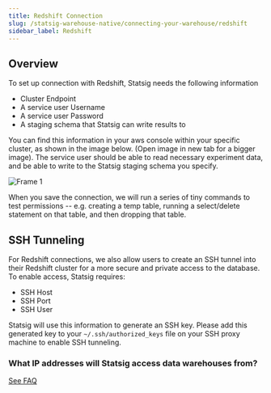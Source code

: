 ```yaml
---
title: Redshift Connection
slug: /statsig-warehouse-native/connecting-your-warehouse/redshift
sidebar_label: Redshift
---
```


## Overview

To set up connection with Redshift, Statsig needs the following information

- Cluster Endpoint
- A service user Username
- A service user Password
- A staging schema that Statsig can write results to

You can find this information in your aws console within your specific cluster, as shown in the image below. (Open image in new tab for a bigger image). The service user should be able to read necessary experiment data, and be able to write to the Statsig staging schema you specify.

![Frame 1](https://user-images.githubusercontent.com/108023879/187515405-17fa7d90-44e1-422f-87a7-cfde090637ed.png)

When you save the connection, we will run a series of tiny commands to test permissions -- e.g. creating a temp table, running a select/delete statement on that table, and then dropping that table.

## SSH Tunneling

For Redshift connections, we also allow users to create an SSH tunnel into their Redshift cluster for a more secure and private access to the database.
To enable access, Statsig requires:

- SSH Host
- SSH Port
- SSH User

Statsig will use this information to generate an SSH key. Please add this generated key to your `~/.ssh/authorized_keys` file on your SSH proxy machine to enable SSH tunneling.

### What IP addresses will Statsig access data warehouses from?

[See FAQ](/data-warehouse-ingestion/faq#what-ip-addresses-will-statsig-access-data-warehouses-from)

